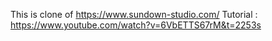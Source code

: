 This is clone of https://www.sundown-studio.com/
Tutorial : https://www.youtube.com/watch?v=6VbETTS67rM&t=2253s
